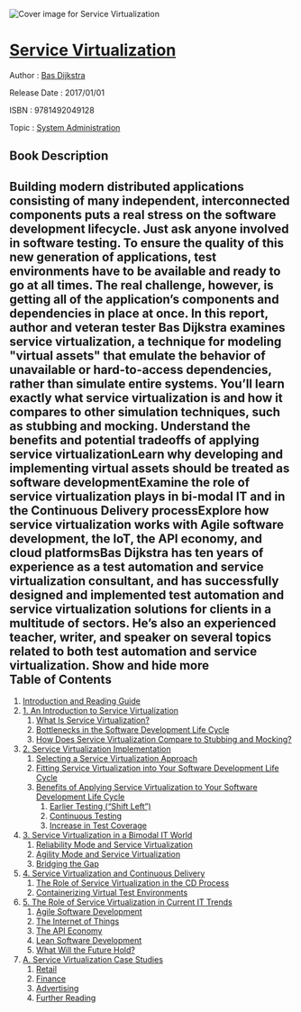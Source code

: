 ![Cover image for Service Virtualization](https://imgdetail.ebookreading.net/cover/cover/system_admin/EB9781492049128.jpg)

[Service Virtualization](https://ebookreading.net/view/book/Service+Virtualization-EB9781492049128_1.html "Service Virtualization")
====================================================================================================================

Author : [Bas Dijkstra](https://ebookreading.net/search/author/Bas+Dijkstra)

Release Date : 2017/01/01

ISBN : 9781492049128

Topic : [System Administration](https://ebookreading.net/search/category/system-administration)

Book Description
-----------------

 Building modern distributed applications consisting of many independent, interconnected components puts a real stress on the software development lifecycle. Just ask anyone involved in software testing. To ensure the quality of this new generation of applications, test environments have to be available and ready to go at all times. The real challenge, however, is getting all of the application’s components and dependencies in place at once.
In this report, author and veteran tester Bas Dijkstra examines service virtualization, a technique for modeling "virtual assets" that emulate the behavior of unavailable or hard-to-access dependencies, rather than simulate entire systems. You’ll learn exactly what service virtualization is and how it compares to other simulation techniques, such as stubbing and mocking.
Understand the benefits and potential tradeoffs of applying service virtualizationLearn why developing and implementing virtual assets should be treated as software developmentExamine the role of service virtualization plays in bi-modal IT and in the Continuous Delivery processExplore how service virtualization works with Agile software development, the IoT, the API economy, and cloud platformsBas Dijkstra has ten years of experience as a test automation and service virtualization consultant, and has successfully designed and implemented test automation and service virtualization solutions for clients in a multitude of sectors. He’s also an experienced teacher, writer, and speaker on several topics related to both test automation and service virtualization.
        Show and hide more                
Table of Contents
-----------------

1. [Introduction and Reading Guide](https://ebookreading.net/view/book/Service+Virtualization-EB9781492049128_5.html#idm140281864120800)
1. [1. An Introduction to Service Virtualization](https://ebookreading.net/view/book/Service+Virtualization-EB9781492049128_6.html#intro_chapter)
    1. [What Is Service Virtualization?](https://ebookreading.net/view/book/Service+Virtualization-EB9781492049128_6.html#idm140281864109056)
    1. [Bottlenecks in the Software Development Life Cycle](https://ebookreading.net/view/book/Service+Virtualization-EB9781492049128_6.html#idm140281864108800)
    1. [How Does Service Virtualization Compare to Stubbing and Mocking?](https://ebookreading.net/view/book/Service+Virtualization-EB9781492049128_6.html#idm140281864081232)
1. [2. Service Virtualization Implementation](https://ebookreading.net/view/book/Service+Virtualization-EB9781492049128_7.html#service_virtualizat)
    1. [Selecting a Service Virtualization Approach](https://ebookreading.net/view/book/Service+Virtualization-EB9781492049128_7.html#idm140281864059712)
    1. [Fitting Service Virtualization into Your Software Development Life Cycle](https://ebookreading.net/view/book/Service+Virtualization-EB9781492049128_7.html#idm140281864044800)
    1. [Benefits of Applying Service Virtualization to Your Software Development Life Cycle](https://ebookreading.net/view/book/Service+Virtualization-EB9781492049128_7.html#idm140281864044544)
        1. [Earlier Testing (“Shift Left”)](https://ebookreading.net/view/book/Service+Virtualization-EB9781492049128_7.html#idm140281864023872)
        1. [Continuous Testing](https://ebookreading.net/view/book/Service+Virtualization-EB9781492049128_7.html#idm140281864034272)
        1. [Increase in Test Coverage](https://ebookreading.net/view/book/Service+Virtualization-EB9781492049128_7.html#idm140281864013424)
1. [3. Service Virtualization in a Bimodal IT World](https://ebookreading.net/view/book/Service+Virtualization-EB9781492049128_8.html#idm140281864005632)
    1. [Reliability Mode and Service Virtualization](https://ebookreading.net/view/book/Service+Virtualization-EB9781492049128_8.html#idm140281863993696)
    1. [Agility Mode and Service Virtualization](https://ebookreading.net/view/book/Service+Virtualization-EB9781492049128_8.html#idm140281863993280)
    1. [Bridging the Gap](https://ebookreading.net/view/book/Service+Virtualization-EB9781492049128_8.html#idm140281863990672)
1. [4. Service Virtualization and Continuous Delivery](https://ebookreading.net/view/book/Service+Virtualization-EB9781492049128_9.html#sv_and_cd)
    1. [The Role of Service Virtualization in the CD Process](https://ebookreading.net/view/book/Service+Virtualization-EB9781492049128_9.html#idm140281863980032)
    1. [Containerizing Virtual Test Environments](https://ebookreading.net/view/book/Service+Virtualization-EB9781492049128_9.html#sv-containers)
1. [5. The Role of Service Virtualization in Current IT Trends](https://ebookreading.net/view/book/Service+Virtualization-EB9781492049128_10.html#sv-it-trends)
    1. [Agile Software Development](https://ebookreading.net/view/book/Service+Virtualization-EB9781492049128_10.html#idm140281863895712)
    1. [The Internet of Things](https://ebookreading.net/view/book/Service+Virtualization-EB9781492049128_10.html#idm140281863890848)
    1. [The API Economy](https://ebookreading.net/view/book/Service+Virtualization-EB9781492049128_10.html#idm140281863893472)
    1. [Lean Software Development](https://ebookreading.net/view/book/Service+Virtualization-EB9781492049128_10.html#idm140281863884480)
    1. [What Will the Future Hold?](https://ebookreading.net/view/book/Service+Virtualization-EB9781492049128_10.html#idm140281863872000)
1. [A. Service Virtualization Case Studies](https://ebookreading.net/view/book/Service+Virtualization-EB9781492049128_11.html#idm140281863899232)
    1. [Retail](https://ebookreading.net/view/book/Service+Virtualization-EB9781492049128_11.html#idm140281863863040)
    1. [Finance](https://ebookreading.net/view/book/Service+Virtualization-EB9781492049128_11.html#idm140281863867648)
    1. [Advertising](https://ebookreading.net/view/book/Service+Virtualization-EB9781492049128_11.html#idm140281863855296)
    1. [Further Reading](https://ebookreading.net/view/book/Service+Virtualization-EB9781492049128_11.html#idm140281863851200)
